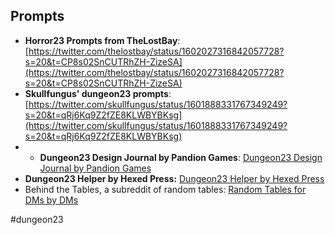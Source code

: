 ## Prompts

- **Horror23 Prompts from TheLostBay**: [https://twitter.com/thelostbay/status/1602027316842057728?s=20&t=CP8s02SnCUTRhZH-ZizeSA](https://twitter.com/thelostbay/status/1602027316842057728?s=20&t=CP8s02SnCUTRhZH-ZizeSA)
- **Skullfungus' dungeon23 prompts**: [https://twitter.com/skullfungus/status/1601888331767349249?s=20&t=qRj6Kq9Z2fZE8KLWBYBKsg](https://twitter.com/skullfungus/status/1601888331767349249?s=20&t=qRj6Kq9Z2fZE8KLWBYBKsg)
- - **Dungeon23 Design Journal by Pandion Games**: [Dungeon23 Design Journal by Pandion Games](https://pandiongames.itch.io/dungeon23-journal)  
- **Dungeon23 Helper by Hexed Press:** [Dungeon23 Helper by Hexed Press](https://hexedpress.itch.io/dungeon23-helper)
- Behind the Tables, a subreddit of random tables: [Random Tables for DMs by DMs](https://www.reddit.com/r/BehindTheTables/)

#dungeon23